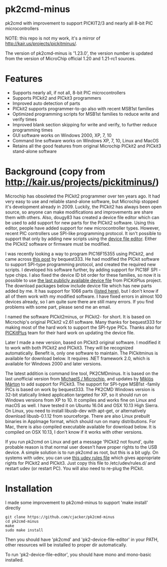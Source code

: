 # pk2cmd-minus 

pk2cmd with improvement to support PICKIT2/3 and nearly all 8-bit PIC microcontrollers

NOTE: this repo is not my work, it's a mirror of http://kair.us/projects/pickitminus/.

The version of pk2cmd-minus is '1.23.0', the version number is updated from the version of MicroChip official 1.20 and 1.21-rc1 sources.

# Features
- Supports nearly all, if not all, 8-bit PIC microcontrollers
- Supports PICkit2 and PICkit3 programmers
- Improved auto detection of parts
- PICkit2 supports programmer-to-go also with recent MSB1st families
- Optimized programming scripts for MSB1st families to reduce write and verify times
- Improved blank section skipping for write and verify, to further reduce programming times
- GUI software works on Windows 2000, XP, 7, 10
- Command line software works on Windows XP, 7, 10, Linux and MacOS
- Retains all the good features from original Microchip PICkit2 and PICkit3 stand-alone software

# Background (copy from http://kair.us/projects/pickitminus/)

Microchip has obsoleted the PICkit2 programmer over ten years ago. It had very easy to use and reliable stand-alone software, but Microchip stopped it's development already in 2009. Luckily, the PICkit2 has always been open source, so anyone can make modifications and improvements are share them with others. Also, dougy83 has created a device file editor which can be used to add support for new parts for the PICkit2 software. Using this editor, people have added support for new microcontroller types. However, recent PIC controllers use SPI-like programming protocol. It isn't possible to support that only by adding new scripts using the [device file editor](https://sites.google.com/site/pk2devicefileeditor/). Either the PICkit2 software or firmware must be modified.

I was recently looking a way to program PIC16F15355 using PICkit2, and came across [this post](https://www.eevblog.com/forum/microcontrollers/pic16f18857-programming-with-pickit2/) by bequest333. He had modified the PICkit software to support SPI-type programming protocol, and created the required new scripts. I developed his software further, by adding support for PIC18F SPI -type chips. I also fixed the device ID bit order for these families, so now it is possible to use [the last publicly available device file](https://github.com/Anobium/PICKitPlus) from PICKitPlus project. The download packages below include device file which has new parts added by me. It has support for 1066 parts ([listed here](https://github.com/cjacker/pk2cmd-minus/blob/main/pk2cmdminus_supported_devices.txt)), but I don't know if all of them work with my modified software. I have fixed errors in almost 100 devices already, so I am quite sure there are still many errors. If you find problems with some part, please send me an email.

I named the software PICkit2minus, or PICkit2- for short. It is based on Microchip's original PICkit2 v2.61 software. Many thanks for bequest333 for making most of the hard work to support the SPI-type PICs. Thanks also for [PICKitPlus](https://pickitplus.co.uk/) team for their hard work on updating the device file.

Later I made a new version, based on PICkit3 original software. I modified it to work with both PICkit2 and PICkit3. They will be recognized automatically. Benefit is, only one software to maintain. The PICkitminus is available for download below. It requires .NET framework 2.0, which is available for Windows 2000 and later versions.

The latest addition is command line tool, PK2CMDminus. It is based on the last unofficial version from [MichaelS / Microchip](https://www.microchip.com/forums/tm.aspx?m=540021), and updates by [Miklós Márton](https://github.com/martonmiklos/pk2cmd) to add support for PICkit3. The support for SPI-type MSB1st -family PICs is based on work by bequest333. The PK2CMD Windows version is 32-bit statically linked application targeted for XP, so it should run on Windows versions from XP to 10. It compiles and works fine on Linux and macOS as well. I have tested it on Ubuntu 16.04 and OSX 10.13 High Sierra. On Linux, you need to install libusb-dev with apt-get, or alternatively download libusb-0.1.12 from sourceforge. There are also Linux prebuilt binaries in AppImage format, which should run on many distributions. For Mac, there is also compiled executable available for download below. It is compiled on OSX 10.13, I don't know if it works with other versions.

If you run pk2cmd on Linux and get a message 'PICkit2 not found', quite probable reason is that normal user doesn't have proper rights to the USB device. A simple solution is to run pk2cmd as root, but this is a bit ugly. On systems with udev, you can use [this udev rules file](https://raw.githubusercontent.com/cjacker/pk2cmd-minus/main/60-pickit.rules) which gives appropriate rights for PICkit2 and PICkit3. Just copy this file to /etc/udev/rules.d/ and restart udev (or restart PC). You will also need to re-plug the PICkit.

# Installation

I made some improvement to pk2cmd-minus to support 'make install' directly

```
git clone https://github.com/cjacker/pk2cmd-minus
cd pk2cmd-minus
make
sudo make install
```

Then you should have 'pk2cmd' and 'pk2-device-file-editor' in your PATH, other resources will be installed to proper dir automatically.

To run 'pk2-device-file-editor', you should have mono and mono-basic installed.


